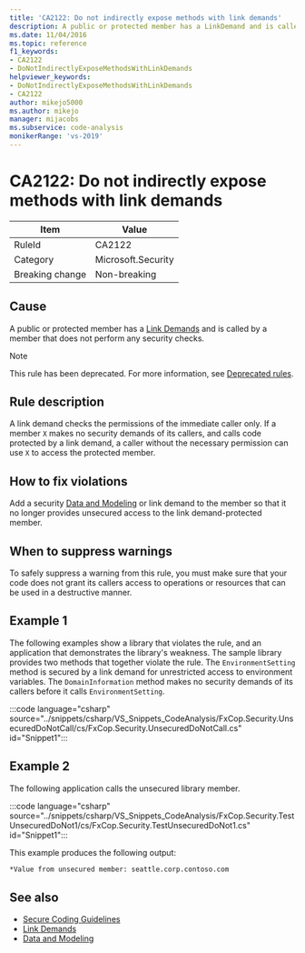 ```yaml
---
title: 'CA2122: Do not indirectly expose methods with link demands'
description: A public or protected member has a LinkDemand and is called by a member that does not perform any security checks.
ms.date: 11/04/2016
ms.topic: reference
f1_keywords:
- CA2122
- DoNotIndirectlyExposeMethodsWithLinkDemands
helpviewer_keywords:
- DoNotIndirectlyExposeMethodsWithLinkDemands
- CA2122
author: mikejo5000
ms.author: mikejo
manager: mijacobs
ms.subservice: code-analysis
monikerRange: 'vs-2019'
---
```


# CA2122: Do not indirectly expose methods with link demands

|Item|Value|
|-|-|
|RuleId|CA2122|
|Category|Microsoft.Security|
|Breaking change|Non-breaking|

## Cause

A public or protected member has a [Link Demands](/dotnet/framework/misc/link-demands) and is called by a member that does not perform any security checks.

> [!NOTE]
> This rule has been deprecated. For more information, see [Deprecated rules](fxcop-unported-deprecated-rules.md).

## Rule description

A link demand checks the permissions of the immediate caller only. If a member `X` makes no security demands of its callers, and calls code protected by a link demand, a caller without the necessary permission can use `X` to access the protected member.

## How to fix violations

Add a security [Data and Modeling](/dotnet/framework/data/index) or link demand to the member so that it no longer provides unsecured access to the link demand-protected member.

## When to suppress warnings

To safely suppress a warning from this rule, you must make sure that your code does not grant its callers access to operations or resources that can be used in a destructive manner.

## Example 1

The following examples show a library that violates the rule, and an application that demonstrates the library's weakness. The sample library provides two methods that together violate the rule. The `EnvironmentSetting` method is secured by a link demand for unrestricted access to environment variables. The `DomainInformation` method makes no security demands of its callers before it calls `EnvironmentSetting`.

:::code language="csharp" source="../snippets/csharp/VS_Snippets_CodeAnalysis/FxCop.Security.UnsecuredDoNotCall/cs/FxCop.Security.UnsecuredDoNotCall.cs" id="Snippet1":::

## Example 2

The following application calls the unsecured library member.

:::code language="csharp" source="../snippets/csharp/VS_Snippets_CodeAnalysis/FxCop.Security.TestUnsecuredDoNot1/cs/FxCop.Security.TestUnsecuredDoNot1.cs" id="Snippet1":::

This example produces the following output:

```txt
*Value from unsecured member: seattle.corp.contoso.com
```

## See also

- [Secure Coding Guidelines](/dotnet/standard/security/secure-coding-guidelines)
- [Link Demands](/dotnet/framework/misc/link-demands)
- [Data and Modeling](/dotnet/framework/data/index)
